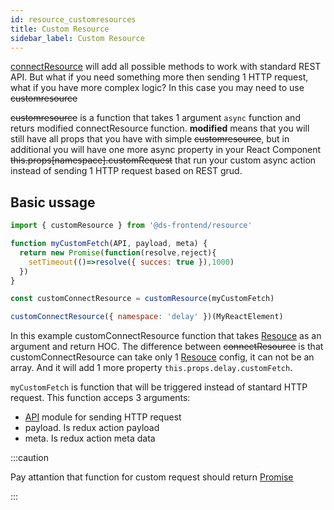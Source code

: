 ```yaml
---
id: resource_customresources
title: Custom Resource
sidebar_label: Custom Resource
---
```


[connectResource](/frontend-docs/docs/resources/connect_resources) will add all possible methods to work with standard REST API.
But what if you need something more then sending 1 HTTP request, what if you have more complex logic?
In this case you may need to use ~~customresource~~


~~customresource~~ is a function that takes 1 argument `async` function and returs modified connectResource function.
**modified** means that you will still have all props that you have with simple ~~customresource~~, but in additional you will have one more async property in your React Component ~~this.props[namespace].customRequest~~ that run your custom async action instead of sending 1 HTTP request based on REST grud.

## Basic ussage

```javascript
import { customResource } from '@ds-frontend/resource'

function myCustomFetch(API, payload, meta) {
  return new Promise(function(resolve,reject){
    setTimeout(()=>resolve({ succes: true }),1000)
  })
}

const customConnectResource = customResource(myCustomFetch)

customConnectResource({ namespace: 'delay' })(MyReactElement)

```

In this example customConnectResource function that takes [Resouce](/frontend-docs/docs/resources/connect_resources#resource) as an argument and return HOC. The difference between ~~connectResource~~ is that customConnectResource can take only 1 [Resouce](/frontend-docs/docs/resources/connect_resources#resource) config, it can not be an array. And it will add 1 more property `this.props.delay.customFetch`.

`myCustomFetch` is function that will be triggered instead of stantard HTTP request. This function acceps 3 arguments:
 - [API](/frontend-docs/docs/api/api_about) module for sending HTTP request
 - payload. Is redux action payload
 - meta. Is redux action meta data
 
:::caution

Pay attantion that function for custom request should return [Promise](https://developer.mozilla.org/en-US/docs/Web/JavaScript/Reference/Global_Objects/Promise)

:::